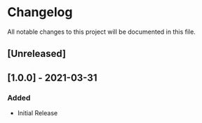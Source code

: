 # Changelog
All notable changes to this project will be documented in this file.

## [Unreleased]

## [1.0.0] - 2021-03-31
### Added
- Initial Release